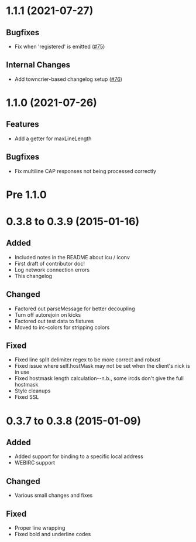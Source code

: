 1.1.1 (2021-07-27)
===================

Bugfixes
--------

- Fix when 'registered' is emitted ([\#75](https://github.com/matrix-org/node-irc/issues/75))


Internal Changes
----------------

- Add towncrier-based changelog setup ([\#76](https://github.com/matrix-org/node-irc/issues/76))

 1.1.0 (2021-07-26)
===================

Features
--------

 - Add a getter for maxLineLength

Bugfixes
--------

 - Fix multiline CAP responses not being processed correctly

 Pre 1.1.0
==========

# 0.3.8 to 0.3.9 (2015-01-16)
## Added
* Included notes in the README about icu / iconv
* First draft of contributor doc!
* Log network connection errors
* This changelog

## Changed
* Factored out parseMessage for better decoupling
* Turn off autorejoin on kicks
* Factored out test data to fixtures
* Moved to irc-colors for stripping colors

## Fixed
* Fixed line split delimiter regex to be more correct and robust
* Fixed issue where self.hostMask may not be set when the client's nick is in use
* Fixed hostmask length calculation--n.b., some ircds don't give the full hostmask
* Style cleanups
* Fixed SSL

# 0.3.7 to 0.3.8 (2015-01-09)
## Added
* Added support for binding to a specific local address
* WEBIRC support

## Changed
* Various small changes and fixes

## Fixed
* Proper line wrapping
* Fixed bold and underline codes
